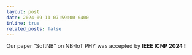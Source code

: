 ```yaml
---
layout: post
date: 2024-09-11 07:59:00-0400
inline: true
related_posts: false
---
```


Our paper “SoftNB” on NB-IoT PHY was accepted by <strong>IEEE ICNP 2024 !</strong>
